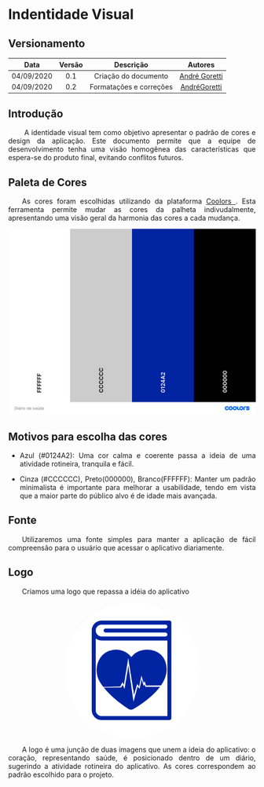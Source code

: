 # Indentidade Visual
## Versionamento

| Data | Versão | Descrição | Autores |
| :---: | :---: | :---: | :---: |
| 04/09/2020 | 0.1 | Criação do documento | [André Goretti](https://github.com/AGoretti) |
| 04/09/2020 | 0.2 | Formatações e correções | [AndréGoretti](https://github.com/AGoretti) |

## Introdução

<p align="justify">&emsp;&emsp; A identidade visual tem como objetivo apresentar o padrão de cores e design da aplicação. Este documento permite que a equipe de desenvolvimento tenha uma visão homogênea das características que espera-se do produto final, evitando conflitos futuros.</p>

## Paleta de Cores

<p align="justify">&emsp;&emsp;As cores foram escolhidas utilizando da plataforma <a href="https://coolors.co/" target="_blank"> Coolors </a>. Esta ferramenta permite mudar as cores da palheta indivudalmente, apresentando uma visão geral da harmonia das cores a cada mudança.</p>

[![paleta_cores_v1](./img/paleta_cores.jpg)](./img/paleta_cores.jpg)

## Motivos para escolha das cores
<ul>
    <li><p align="justify">Azul (#0124A2): Uma cor calma e coerente passa a ideia de uma atividade rotineira, tranquila e fácil.</p></li>
    <li><p align="justify">Cinza (#CCCCCC), Preto(000000), Branco(FFFFFF): Manter um padrão minimalista é importante para melhorar a usabilidade, tendo em vista que a maior parte do público alvo é de idade mais avançada.</p></li>
</ul>

## Fonte 

<p align="justify">&emsp;&emsp;Utilizaremos uma fonte simples para manter a aplicação de fácil compreensão para o usuário que acessar o aplicativo diariamente.</p>

## Logo

<p align="justify">&emsp;&emsp;Criamos uma logo que repassa a idéia do aplicativo</p>

<img src="./img/logo.png" alt="Logo" style="margin: 0 auto; display:block; border-radius: 50%">

<p align="justify">&emsp;&emsp;A logo é uma junção de duas imagens que unem a ideia do aplicativo: o coração, representando saúde, é posicionado dentro de um diário, sugerindo a atividade rotineira do aplicativo.
As cores correspondem ao padrão escolhido para o projeto.</p>